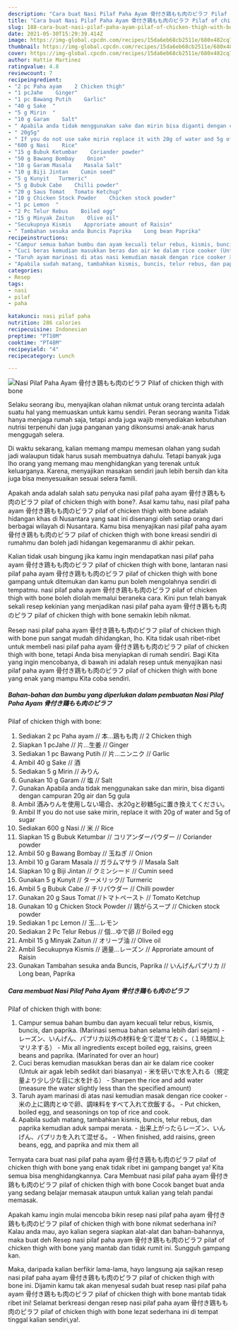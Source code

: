 ```yaml
---
description: "Cara buat Nasi Pilaf Paha Ayam 骨付き鶏もも肉のピラフ Pilaf of chicken thigh with bone yang enak dan Mudah Dibuat"
title: "Cara buat Nasi Pilaf Paha Ayam 骨付き鶏もも肉のピラフ Pilaf of chicken thigh with bone yang enak dan Mudah Dibuat"
slug: 188-cara-buat-nasi-pilaf-paha-ayam-pilaf-of-chicken-thigh-with-bone-yang-enak-dan-mudah-dibuat
date: 2021-05-30T15:29:39.414Z
image: https://img-global.cpcdn.com/recipes/15da6eb68cb2511e/680x482cq70/nasi-pilaf-paha-ayam-骨付き鶏もも肉のピラフ-pilaf-of-chicken-thigh-with-bone-foto-resep-utama.jpg
thumbnail: https://img-global.cpcdn.com/recipes/15da6eb68cb2511e/680x482cq70/nasi-pilaf-paha-ayam-骨付き鶏もも肉のピラフ-pilaf-of-chicken-thigh-with-bone-foto-resep-utama.jpg
cover: https://img-global.cpcdn.com/recipes/15da6eb68cb2511e/680x482cq70/nasi-pilaf-paha-ayam-骨付き鶏もも肉のピラフ-pilaf-of-chicken-thigh-with-bone-foto-resep-utama.jpg
author: Hattie Martinez
ratingvalue: 4.8
reviewcount: 7
recipeingredient:
- "2 pc Paha ayam    2 Chicken thigh"
- "1 pcJahe    Ginger"
- "1 pc Bawang Putih    Garlic"
- "40 g Sake  "
- "5 g Mirin  "
- "10 g Garam    Salt"
- " Apabila anda tidak menggunakan sake dan mirin bisa diganti dengan campuran 20g air dan 5g gula"
- " 20g5g"
- " If you do not use sake mirin replace it with 20g of water and 5g of sugar"
- "600 g Nasi    Rice"
- "15 g Bubuk Ketumbar    Coriander powder"
- "50 g Bawang Bombay    Onion"
- "10 g Garam Masala    Masala Salt"
- "10 g Biji Jintan    Cumin seed"
- "5 g Kunyit   Turmeric"
- "5 g Bubuk Cabe    Chilli powder"
- "20 g Saus Tomat   Tomato Ketchup"
- "10 g Chicken Stock Powder    Chicken stock powder"
- "1 pc Lemon  "
- "2 Pc Telur Rebus    Boiled egg"
- "15 g Minyak Zaitun    Olive oil"
- "Secukupnya Kismis    Approriate amount of Raisin"
- " Tambahan sesuka anda Buncis Paprika    Long bean Paprika"
recipeinstructions:
- "Campur semua bahan bumbu dan ayam kecuali telur rebus, kismis, buncis, dan paprika. (Marinasi semua bahan selama lebih dari sejam) レーズン、いんげん、パプリカ以外の材料を全て混ぜておく。（１時間以上マリネする） Mix all ingredients except boiled egg, raisins, green beans and paprika. (Marinated for over an hour)"
- "Cuci beras kemudian masukkan beras dan air ke dalam rice cooker (Untuk air agak lebih sedikit dari biasanya)  米を研いで水を入れる（規定量より少し少な目に水を計る） Sharpen the rice and add water (measure the water slightly less than the specified amount)"
- "Taruh ayam marinasi di atas nasi kemudian masak dengan rice cooker 米の上に鶏肉とゆで卵、調味料をすべて入れて炊飯する。 Put chicken, boiled egg, and seasonings on top of rice and cook."
- "Apabila sudah matang, tambahkan kismis, buncis, telur rebus, dan paprika kemudian aduk sampai merata. 出来上がったらレーズン、いんげん、パプリカを入れて混ぜる。 When finished, add raisins, green beans, egg, and paprika and mix them all"
categories:
- Resep
tags:
- nasi
- pilaf
- paha

katakunci: nasi pilaf paha 
nutrition: 286 calories
recipecuisine: Indonesian
preptime: "PT10M"
cooktime: "PT48M"
recipeyield: "4"
recipecategory: Lunch

---
```



![Nasi Pilaf Paha Ayam 骨付き鶏もも肉のピラフ
Pilaf of chicken thigh with bone](https://img-global.cpcdn.com/recipes/15da6eb68cb2511e/680x482cq70/nasi-pilaf-paha-ayam-骨付き鶏もも肉のピラフ-pilaf-of-chicken-thigh-with-bone-foto-resep-utama.jpg)

Selaku seorang ibu, menyajikan olahan nikmat untuk orang tercinta adalah suatu hal yang memuaskan untuk kamu sendiri. Peran seorang  wanita Tidak hanya menjaga rumah saja, tetapi anda juga wajib menyediakan kebutuhan nutrisi terpenuhi dan juga panganan yang dikonsumsi anak-anak harus menggugah selera.

Di waktu  sekarang, kalian memang mampu memesan olahan yang sudah jadi walaupun tidak harus susah membuatnya dahulu. Tetapi banyak juga lho orang yang memang mau menghidangkan yang terenak untuk keluarganya. Karena, menyajikan masakan sendiri jauh lebih bersih dan kita juga bisa menyesuaikan sesuai selera famili. 



Apakah anda adalah salah satu penyuka nasi pilaf paha ayam 骨付き鶏もも肉のピラフ
pilaf of chicken thigh with bone?. Asal kamu tahu, nasi pilaf paha ayam 骨付き鶏もも肉のピラフ
pilaf of chicken thigh with bone adalah hidangan khas di Nusantara yang saat ini disenangi oleh setiap orang dari berbagai wilayah di Nusantara. Kamu bisa menyajikan nasi pilaf paha ayam 骨付き鶏もも肉のピラフ
pilaf of chicken thigh with bone kreasi sendiri di rumahmu dan boleh jadi hidangan kegemaranmu di akhir pekan.

Kalian tidak usah bingung jika kamu ingin mendapatkan nasi pilaf paha ayam 骨付き鶏もも肉のピラフ
pilaf of chicken thigh with bone, lantaran nasi pilaf paha ayam 骨付き鶏もも肉のピラフ
pilaf of chicken thigh with bone gampang untuk ditemukan dan kamu pun boleh mengolahnya sendiri di tempatmu. nasi pilaf paha ayam 骨付き鶏もも肉のピラフ
pilaf of chicken thigh with bone boleh diolah memalui beraneka cara. Kini pun telah banyak sekali resep kekinian yang menjadikan nasi pilaf paha ayam 骨付き鶏もも肉のピラフ
pilaf of chicken thigh with bone semakin lebih nikmat.

Resep nasi pilaf paha ayam 骨付き鶏もも肉のピラフ
pilaf of chicken thigh with bone pun sangat mudah dihidangkan, lho. Kita tidak usah ribet-ribet untuk membeli nasi pilaf paha ayam 骨付き鶏もも肉のピラフ
pilaf of chicken thigh with bone, tetapi Anda bisa menyiapkan di rumah sendiri. Bagi Kita yang ingin mencobanya, di bawah ini adalah resep untuk menyajikan nasi pilaf paha ayam 骨付き鶏もも肉のピラフ
pilaf of chicken thigh with bone yang enak yang mampu Kita coba sendiri.

<!--inarticleads1-->

##### Bahan-bahan dan bumbu yang diperlukan dalam pembuatan Nasi Pilaf Paha Ayam 骨付き鶏もも肉のピラフ
Pilaf of chicken thigh with bone:

1. Sediakan 2 pc Paha ayam // 本...鶏もも肉 // 2 Chicken thigh
1. Siapkan 1 pcJahe // 片...生姜 // Ginger
1. Sediakan 1 pc Bawang Putih // 片...ニンニク // Garlic
1. Ambil 40 g Sake // 酒
1. Sediakan 5 g Mirin // みりん
1. Gunakan 10 g Garam // 塩 // Salt
1. Gunakan  Apabila anda tidak menggunakan sake dan mirin, bisa diganti dengan campuran 20g air dan 5g gula
1. Ambil  酒みりんを使用しない場合、水20gと砂糖5gに置き換えてください。
1. Ambil  If you do not use sake mirin, replace it with 20g of water and 5g of sugar
1. Sediakan 600 g Nasi // 米 // Rice
1. Siapkan 15 g Bubuk Ketumbar // コリアンダーパウダー // Coriander powder
1. Ambil 50 g Bawang Bombay // 玉ねぎ // Onion
1. Ambil 10 g Garam Masala // ガラムマサラ // Masala Salt
1. Siapkan 10 g Biji Jintan // クミンシード // Cumin seed
1. Gunakan 5 g Kunyit // ターメリック// Turmeric
1. Ambil 5 g Bubuk Cabe // チリパウダー // Chilli powder
1. Gunakan 20 g Saus Tomat //トマトペースト // Tomato Ketchup
1. Gunakan 10 g Chicken Stock Powder // 鶏がらスープ // Chicken stock powder
1. Sediakan 1 pc Lemon // 玉...レモン
1. Sediakan 2 Pc Telur Rebus // 個...ゆで卵 // Boiled egg
1. Ambil 15 g Minyak Zaitun // オリーブ油 // Olive oil
1. Ambil Secukupnya Kismis // 適量...レーズン // Approriate amount of Raisin
1. Gunakan  Tambahan sesuka anda Buncis, Paprika // いんげんパプリカ // Long bean, Paprika




<!--inarticleads2-->

##### Cara membuat Nasi Pilaf Paha Ayam 骨付き鶏もも肉のピラフ
Pilaf of chicken thigh with bone:

1. Campur semua bahan bumbu dan ayam kecuali telur rebus, kismis, buncis, dan paprika. (Marinasi semua bahan selama lebih dari sejam) - レーズン、いんげん、パプリカ以外の材料を全て混ぜておく。（１時間以上マリネする） - Mix all ingredients except boiled egg, raisins, green beans and paprika. (Marinated for over an hour)
1. Cuci beras kemudian masukkan beras dan air ke dalam rice cooker (Untuk air agak lebih sedikit dari biasanya)  - 米を研いで水を入れる（規定量より少し少な目に水を計る） - Sharpen the rice and add water (measure the water slightly less than the specified amount)
1. Taruh ayam marinasi di atas nasi kemudian masak dengan rice cooker - 米の上に鶏肉とゆで卵、調味料をすべて入れて炊飯する。 - Put chicken, boiled egg, and seasonings on top of rice and cook.
1. Apabila sudah matang, tambahkan kismis, buncis, telur rebus, dan paprika kemudian aduk sampai merata. - 出来上がったらレーズン、いんげん、パプリカを入れて混ぜる。 - When finished, add raisins, green beans, egg, and paprika and mix them all




Ternyata cara buat nasi pilaf paha ayam 骨付き鶏もも肉のピラフ
pilaf of chicken thigh with bone yang enak tidak ribet ini gampang banget ya! Kita semua bisa menghidangkannya. Cara Membuat nasi pilaf paha ayam 骨付き鶏もも肉のピラフ
pilaf of chicken thigh with bone Cocok banget buat anda yang sedang belajar memasak ataupun untuk kalian yang telah pandai memasak.

Apakah kamu ingin mulai mencoba bikin resep nasi pilaf paha ayam 骨付き鶏もも肉のピラフ
pilaf of chicken thigh with bone nikmat sederhana ini? Kalau anda mau, ayo kalian segera siapkan alat-alat dan bahan-bahannya, maka buat deh Resep nasi pilaf paha ayam 骨付き鶏もも肉のピラフ
pilaf of chicken thigh with bone yang mantab dan tidak rumit ini. Sungguh gampang kan. 

Maka, daripada kalian berfikir lama-lama, hayo langsung aja sajikan resep nasi pilaf paha ayam 骨付き鶏もも肉のピラフ
pilaf of chicken thigh with bone ini. Dijamin kamu tak akan menyesal sudah buat resep nasi pilaf paha ayam 骨付き鶏もも肉のピラフ
pilaf of chicken thigh with bone mantab tidak ribet ini! Selamat berkreasi dengan resep nasi pilaf paha ayam 骨付き鶏もも肉のピラフ
pilaf of chicken thigh with bone lezat sederhana ini di tempat tinggal kalian sendiri,ya!.

